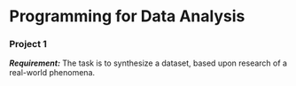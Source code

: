# Programming for Data Analysis

### Project 1
  ***Requirement:*** The task is to synthesize a dataset, based upon research of a real-world phenomena.
